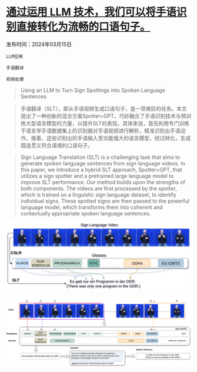 # [通过运用 LLM 技术，我们可以将手语识别直接转化为流畅的口语句子。](https://arxiv.org/abs/2403.10434)

发布时间：2024年03月15日

`LLM应用`

`手语翻译`

`视频处理`

> Using an LLM to Turn Sign Spottings into Spoken Language Sentences

> 手语翻译（SLT），即从手语视频生成口语句子，是一项艰巨的任务。本文提出了一种创新的混合方案Spotter+GPT，巧妙融合了手语识别技术与预训练大型语言模型的力量，以提升SLT的表现。具体来说，首先利用专门训练于语言学手语数据集上的识别器对手语视频进行解析，精准识别出手语动作。接着，这些识别出的手语输入至功能强大的语言模型，经过转化，生成既连贯又符合语境的口语句子。

> Sign Language Translation (SLT) is a challenging task that aims to generate spoken language sentences from sign language videos. In this paper, we introduce a hybrid SLT approach, Spotter+GPT, that utilizes a sign spotter and a pretrained large language model to improve SLT performance. Our method builds upon the strengths of both components. The videos are first processed by the spotter, which is trained on a linguistic sign language dataset, to identify individual signs. These spotted signs are then passed to the powerful language model, which transforms them into coherent and contextually appropriate spoken language sentences.

![通过运用 LLM 技术，我们可以将手语识别直接转化为流畅的口语句子。](../../../paper_images/2403.10434/fig1_blur.png)

![通过运用 LLM 技术，我们可以将手语识别直接转化为流畅的口语句子。](../../../paper_images/2403.10434/fig2_blur.png)
